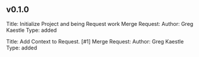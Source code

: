 ## v0.1.0

Title: Initialize Project and being Request work
Merge Request: 
Author: Greg Kaestle
Type: added

Title: Add Context to Request. [#1]
Merge Request:
Author: Greg Kaestle
Type: added
